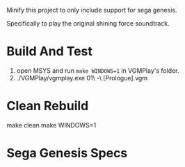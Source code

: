 Minify this project to only include support for sega genesis.

Specifically to play the original shining force soundtrack.





# Build And Test

1. open MSYS and run `make WINDOWS=1` in VGMPlay's folder.
2. ./VGMPlay/vgmplay.exe 01\ -\ \[Prologue\].vgm 

# Clean Rebuild
make clean
make WINDOWS=1

# Sega Genesis Specs
